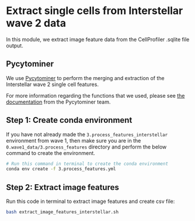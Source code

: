 # Extract single cells from Interstellar wave 2 data

In this module, we extract image feature data from the CellProfiler .sqlite file output.

## Pycytominer

We use [Pycytominer](https://github.com/cytomining/pycytominer) to perform the merging and extraction of the Interstellar wave 2 single cell features.

For more information regarding the functions that we used, please see [the documentation](https://pycytominer.readthedocs.io/en/latest/pycytominer.cyto_utils.html#pycytominer.cyto_utils.cells.SingleCells.merge_single_cells) from the Pycytominer team.

## Step 1: Create conda environment

If you have not already made the `3.process_features_interstellar` environment from wave 1, then make sure you are in the `0.wave1_data/3.process_features` directory and perform the below command to create the environment.

```sh
# Run this command in terminal to create the conda environment
conda env create -f 3.process_features.yml
```

## Step 2: Extract image features 

Run this code in terminal to extract image features and create csv file:

```sh
bash extract_image_features_interstellar.sh
```

